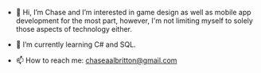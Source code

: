 - 👋 Hi, I’m Chase and I’m interested in game design as well as mobile app development for the most part, however, I'm not limiting myself to solely those aspects of technology either. 

- 🌱 I’m currently learning C# and SQL.

- 📫 How to reach me: chaseaalbritton@gmail.com


